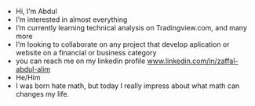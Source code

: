 - Hi, I’m Abdul
- I’m interested in almost everything
- I’m currently learning technical analysis on Tradingview.com, and many more
- I’m looking to collaborate on any project that develop aplication or website on a financial or business category
- you can reach me on my linkedin profile www.linkedin.com/in/zaffal-abdul-alim
- He/Him
- I was born hate math, but today I really impress about what math can changes my life.


